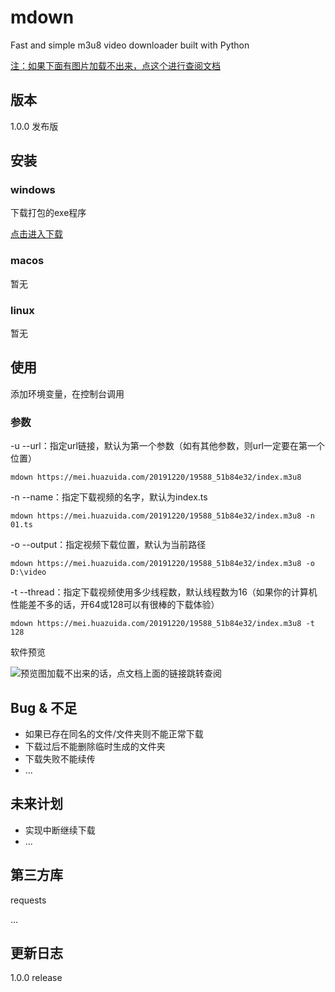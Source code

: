 # mdown

Fast and simple m3u8 video downloader built with Python

[注：如果下面有图片加载不出来，点这个进行查阅文档](https://gitee.com/Tanyiqu/mdown/blob/main/README.md)

## 版本

1.0.0 发布版

## 安装

### windows

下载打包的exe程序

[点击进入下载](https://github.com/tanyiqu/mdown/releases)

### macos

暂无

### linux

暂无

## 使用

添加环境变量，在控制台调用

### 参数

-u --url：指定url链接，默认为第一个参数（如有其他参数，则url一定要在第一个位置）

```shell
mdown https://mei.huazuida.com/20191220/19588_51b84e32/index.m3u8
```



-n --name：指定下载视频的名字，默认为index.ts

```shell
mdown https://mei.huazuida.com/20191220/19588_51b84e32/index.m3u8 -n 01.ts
```



-o --output：指定视频下载位置，默认为当前路径

```shell
mdown https://mei.huazuida.com/20191220/19588_51b84e32/index.m3u8 -o D:\video
```



-t --thread：指定下载视频使用多少线程数，默认线程数为16（如果你的计算机性能差不多的话，开64或128可以有很棒的下载体验）

```shell
mdown https://mei.huazuida.com/20191220/19588_51b84e32/index.m3u8 -t 128
```



软件预览

![预览图加载不出来的话，点文档上面的链接跳转查阅](https://tanyiqu.gitee.io/mdown/imgs/preview.png)

## Bug & 不足

- 如果已存在同名的文件/文件夹则不能正常下载
- 下载过后不能删除临时生成的文件夹
- 下载失败不能续传
- ...

## 未来计划

- 实现中断继续下载
- ...

## 第三方库

requests

...

## 更新日志

1.0.0 release